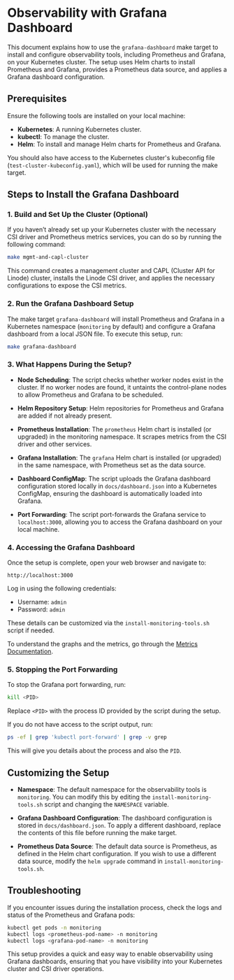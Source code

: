# Observability with Grafana Dashboard

This document explains how to use the `grafana-dashboard` make target to install and configure observability tools, including Prometheus and Grafana, on your Kubernetes cluster. The setup uses Helm charts to install Prometheus and Grafana, provides a Prometheus data source, and applies a Grafana dashboard configuration.

## Prerequisites

Ensure the following tools are installed on your local machine:
- **Kubernetes**: A running Kubernetes cluster.
- **kubectl**: To manage the cluster.
- **Helm**: To install and manage Helm charts for Prometheus and Grafana.

You should also have access to the Kubernetes cluster's kubeconfig file (`test-cluster-kubeconfig.yaml`), which will be used for running the make target.

## Steps to Install the Grafana Dashboard

### 1. Build and Set Up the Cluster (Optional)
If you haven’t already set up your Kubernetes cluster with the necessary CSI driver and Prometheus metrics services, you can do so by running the following command:
```bash
make mgmt-and-capl-cluster
```
This command creates a management cluster and CAPL (Cluster API for Linode) cluster, installs the Linode CSI driver, and applies the necessary configurations to expose the CSI metrics.

### 2. Run the Grafana Dashboard Setup
The make target `grafana-dashboard` will install Prometheus and Grafana in a Kubernetes namespace (`monitoring` by default) and configure a Grafana dashboard from a local JSON file. To execute this setup, run:

```bash
make grafana-dashboard
```

### 3. What Happens During the Setup?

- **Node Scheduling**: The script checks whether worker nodes exist in the cluster. If no worker nodes are found, it untaints the control-plane nodes to allow Prometheus and Grafana to be scheduled.

- **Helm Repository Setup**: Helm repositories for Prometheus and Grafana are added if not already present.

- **Prometheus Installation**: The `prometheus` Helm chart is installed (or upgraded) in the monitoring namespace. It scrapes metrics from the CSI driver and other services.

- **Grafana Installation**: The `grafana` Helm chart is installed (or upgraded) in the same namespace, with Prometheus set as the data source.

- **Dashboard ConfigMap**: The script uploads the Grafana dashboard configuration stored locally in `docs/dashboard.json` into a Kubernetes ConfigMap, ensuring the dashboard is automatically loaded into Grafana.

- **Port Forwarding**: The script port-forwards the Grafana service to `localhost:3000`, allowing you to access the Grafana dashboard on your local machine.

### 4. Accessing the Grafana Dashboard

Once the setup is complete, open your web browser and navigate to:
```
http://localhost:3000
```

Log in using the following credentials:
- Username: `admin`
- Password: `admin`

These details can be customized via the `install-monitoring-tools.sh` script if needed. 

To understand the graphs and the metrics, go through the [Metrics Documentation](metrics-documentation.md).

### 5. Stopping the Port Forwarding

To stop the Grafana port forwarding, run:
```bash
kill <PID>
```
Replace `<PID>` with the process ID provided by the script during the setup.

If you do not have access to the script output, run:
```bash
ps -ef | grep 'kubectl port-forward' | grep -v grep
```
This will give you details about the process and also the `PID`. 

## Customizing the Setup

- **Namespace**: The default namespace for the observability tools is `monitoring`. You can modify this by editing the `install-monitoring-tools.sh` script and changing the `NAMESPACE` variable.

- **Grafana Dashboard Configuration**: The dashboard configuration is stored in `docs/dashboard.json`. To apply a different dashboard, replace the contents of this file before running the make target.

- **Prometheus Data Source**: The default data source is Prometheus, as defined in the Helm chart configuration. If you wish to use a different data source, modify the `helm upgrade` command in `install-monitoring-tools.sh`.

## Troubleshooting

If you encounter issues during the installation process, check the logs and status of the Prometheus and Grafana pods:
```bash
kubectl get pods -n monitoring
kubectl logs <prometheus-pod-name> -n monitoring
kubectl logs <grafana-pod-name> -n monitoring
```

This setup provides a quick and easy way to enable observability using Grafana dashboards, ensuring that you have visibility into your Kubernetes cluster and CSI driver operations.